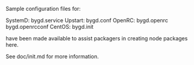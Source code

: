 Sample configuration files for:

SystemD: bygd.service
Upstart: bygd.conf
OpenRC:  bygd.openrc
         bygd.openrcconf
CentOS:  bygd.init

have been made available to assist packagers in creating node packages here.

See doc/init.md for more information.

